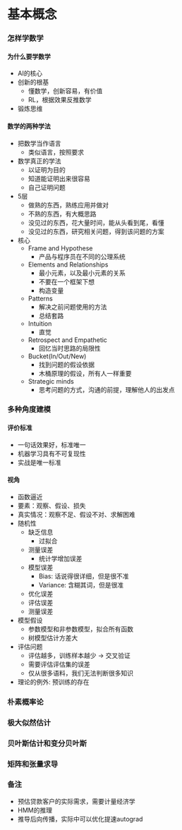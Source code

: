 # 基本概念

### 怎样学数学

#### 为什么要学数学
- AI的核心
- 创新的根基
    - 懂数学，创新容易，有价值
    - RL，根据效果反推数学
- 锻炼思维

#### 数学的两种学法
- 把数学当作语言
    - 类似语言，按照要求
- 数学真正的学法
    - 以证明为目的
    - 知道能证明出来很容易
    - 自己证明问题
- 5层
    - 做熟的东西，熟练应用并做对
    - 不熟的东西，有大概思路
    - 没见过的东西，花大量时间，能从头看到尾，看懂
    - 没见过的东西，研究相关问题，得到该问题的方案
- 核心
    - Frame and Hypothese
       - 产品与程序员在不同的公理系统
    - Elements and Relationships
       - 最小元素，以及最小元素的关系
       - 不要在一个框架下想
       - 构造变量
    - Patterns
       - 解决之前问题使用的方法
       - 总结套路
    - Intuition
       - 直觉
    - Retrospect and Empathetic
       - 回忆当时思路的局限性
    - Bucket(In/Out/New)
       - 找到问题的假设依据
       - 木桶原理的假设，所有人一样重要
    - Strategic minds
       - 思考问题的方式，沟通的前提，理解他人的出发点
    
### 多种角度建模
#### 评价标准
- 一句话效果好，标准唯一
- 机器学习具有不可复现性
- 实战是唯一标准

#### 视角
- 函数逼近
- 要素：观察、假设、损失
- 真实情况：观察不足、假设不对、求解困难
- 随机性
    - 缺乏信息
      - 过拟合
    - 测量误差
      - 统计学增加误差
    - 模型误差
      - Bias: 话说得很详细，但是很不准
      - Variance: 含糊其词，但是很准
    - 优化误差
    - 评估误差
    - 测量误差
- 模型假设
    - 参数模型和非参数模型，拟合所有函数
    - 树模型估计方差大
- 评估问题
    - 评估越多，训练样本越少 -> 交叉验证
    - 需要评估评估集的误差
    - 仅从很多语料，我们无法判断很多知识
- 理论的例外: 预训练的存在


### 朴素概率论
### 极大似然估计
### 贝叶斯估计和变分贝叶斯
### 矩阵和张量求导
### 备注
- 预估贷款客户的实际需求，需要计量经济学
- HMM的推理
- 推导后向传播，实际中可以优化提速autograd
